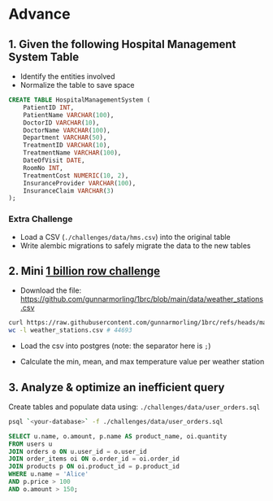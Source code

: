 # Advance

## 1. Given the following Hospital Management System Table

- Identify the entities involved
- Normalize the table to save space

```sql
CREATE TABLE HospitalManagementSystem (
    PatientID INT,
    PatientName VARCHAR(100),
    DoctorID VARCHAR(10),
    DoctorName VARCHAR(100),
    Department VARCHAR(50),
    TreatmentID VARCHAR(10),
    TreatmentName VARCHAR(100),
    DateOfVisit DATE,
    RoomNo INT,
    TreatmentCost NUMERIC(10, 2),
    InsuranceProvider VARCHAR(100),
    InsuranceClaim VARCHAR(3)
);
```

### Extra Challenge

- Load a CSV (`./challenges/data/hms.csv`) into the original table
- Write alembic migrations to safely migrate the data to the new tables

## 2. Mini [1 billion row challenge](https://github.com/gunnarmorling/1brc)

- Download the file: https://github.com/gunnarmorling/1brc/blob/main/data/weather_stations.csv

```bash
curl https://raw.githubusercontent.com/gunnarmorling/1brc/refs/heads/main/data/weather_stations.csv > weather_stations.csv
wc -l weather_stations.csv # 44693
```

- Load the csv into postgres (note: the separator here is `;`)

- Calculate the min, mean, and max temperature value per weather station

## 3. Analyze & optimize an inefficient query

Create tables and populate data using: `./challenges/data/user_orders.sql`

```bash
psql `<your-database>` -f ./challenges/data/user_orders.sql
```

```sql
SELECT u.name, o.amount, p.name AS product_name, oi.quantity
FROM users u
JOIN orders o ON u.user_id = o.user_id
JOIN order_items oi ON o.order_id = oi.order_id
JOIN products p ON oi.product_id = p.product_id
WHERE u.name = 'Alice'
AND p.price > 100
AND o.amount > 150;
```
